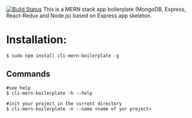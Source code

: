 [![Build Status](https://travis-ci.org/polesskiy-dev/mern-boilerplate.svg?branch=master)](https://travis-ci.org/polesskiy-dev/mern-boilerplate)
This is a MERN stack app boilerplate (MongoDB, Express, React-Redux and Node.js) based on Express app skeleton. 

# Installation:

    $ sudo npm install cli-mern-boilerplate -g

## Commands

    #see help
    $ cli-mern-boilerplate -h --help
     
    #init your project in the current directory 
    $ cli-mern-boilerplate -n --name <name of yor project>
     
     


